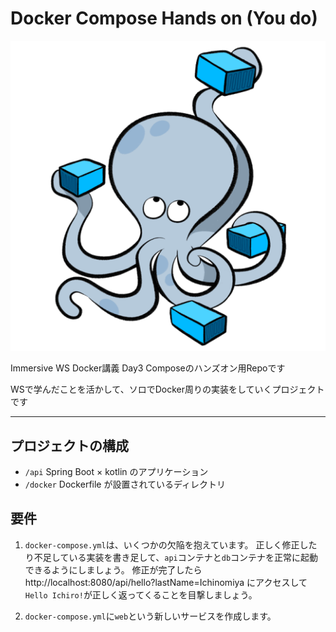 # Docker Compose Hands on (You do)

![img.png](../compose.png)

Immersive WS Docker講義 Day3 Composeのハンズオン用Repoです

WSで学んだことを活かして、ソロでDocker周りの実装をしていくプロジェクトです

___

## プロジェクトの構成
- `/api` Spring Boot × kotlin のアプリケーション
- `/docker` Dockerfile が設置されているディレクトリ

## 要件

1. `docker-compose.yml`は、いくつかの欠陥を抱えています。
正しく修正したり不足している実装を書き足して、`api`コンテナと`db`コンテナを正常に起動できるようにしましょう。
修正が完了したら http://localhost:8080/api/hello?lastName=Ichinomiya にアクセスして
`Hello Ichiro!`が正しく返ってくることを目撃しましょう。

2. `docker-compose.yml`に`web`という新しいサービスを作成します。